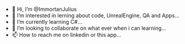 - 👋 Hi, I’m @ImmortanJulius
- 👀 I’m interested in lerning about code, UnrealEngine, QA and Apps...
- 🌱 I’m currently learning C#...
- 💞️ I’m looking to collaborate on what ever when i can learning...
- 📫 How to reach me on linkedin or this app...

<!---
ImmortanJulius/ImmortanJulius is a ✨ special ✨ repository because its `README.md` (this file) appears on your GitHub profile.
You can click the Preview link to take a look at your changes.
--->
